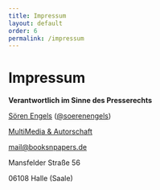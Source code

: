 ```yaml
---
title: Impressum
layout: default
order: 6
permalink: /impressum
---
```


# Impressum

**Verantwortlich im Sinne des Presserechts**

[Sören Engels](https://soerenengels.de/) ([@soerenengels](https://twitter.com/soerenengels))

[MultiMedia & Autorschaft](https://mmautor.net/?utm=booksnpapers.de)

[mail@booksnpapers.de](mailto:mail@booksnpapers.de)

Mansfelder Straße 56

06108 Halle (Saale)